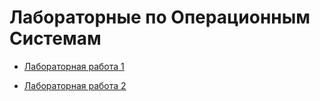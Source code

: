 # Лабораторные по Операционным Системам

* [Лабораторная работа 1](Lab1.md)

* [Лабораторная работа 2](Lab2.md)
